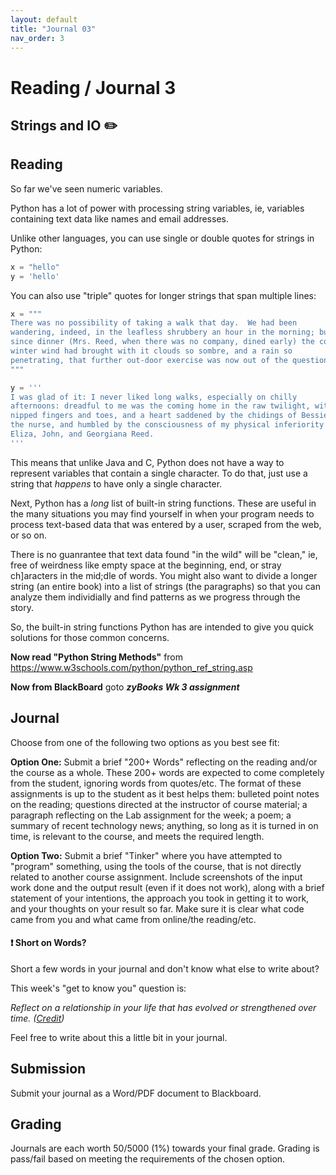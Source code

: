 ```yaml
---
layout: default
title: "Journal 03"
nav_order: 3
---
```


# Reading / Journal 3

## Strings and IO ✏️

## Reading

So far we've seen numeric variables.

Python has a lot of power with processing string variables, ie, variables containing text data like names and email addresses.

Unlike other languages, you can use single or double quotes for strings in Python:

```python
x = "hello"
y = 'hello'
```

You can also use "triple" quotes for longer strings that span multiple lines:

```python
x = """
There was no possibility of taking a walk that day.  We had been
wandering, indeed, in the leafless shrubbery an hour in the morning; but
since dinner (Mrs. Reed, when there was no company, dined early) the cold
winter wind had brought with it clouds so sombre, and a rain so
penetrating, that further out-door exercise was now out of the question.
"""

y = '''
I was glad of it: I never liked long walks, especially on chilly
afternoons: dreadful to me was the coming home in the raw twilight, with
nipped fingers and toes, and a heart saddened by the chidings of Bessie,
the nurse, and humbled by the consciousness of my physical inferiority to
Eliza, John, and Georgiana Reed.
'''
```

This means that unlike Java and C, Python does not have a way to represent variables that contain a single character. To do that, just use a string that *happens* to have only a single character.

Next, Python has a *long* list of built-in string functions. These are useful in the many situations you may find yourself in when your program needs to process text-based data that was entered by a user, scraped from the web, or so on.

There is no guanrantee that text data found "in the wild" will be "clean," ie, free of weirdness like empty space at the beginning, end, or stray ch]aracters in the mid;dle of words. You might also want to divide a longer string (an entire book) into a list of strings (the paragraphs) so that you can analyze them individially and find patterns as we progress through the story.

So, the built-in string functions Python has are intended to give you quick solutions for those common concerns.

**Now read "Python String Methods"** from <https://www.w3schools.com/python/python_ref_string.asp>

**Now from BlackBoard** goto ***zyBooks Wk 3 assignment***


## Journal

Choose from one of the following two options as you best see fit:

**Option One:** Submit a brief "200+ Words" reflecting on the reading and/or the course as a whole. These 200+ words are expected to come completely from the student, ignoring words from quotes/etc. The format of these assignments is up to the student as it best helps them: bulleted point notes on the reading; questions directed at the instructor of course material; a paragraph reflecting on the Lab assignment for the week; a poem; a summary of recent technology news; anything, so long as it is turned in on time, is relevant to the course, and meets the required length. 

**Option Two:** Submit a brief "Tinker" where you have attempted to "program" something, using the tools of the course, that is not directly related to another course assignment. Include screenshots of the input work done and the output result (even if it does not work), along with a brief statement of your intentions, the approach you took in getting it to work, and your thoughts on your result so far. Make sure it is clear what code came from you and what came from online/the reading/etc.

<div class="info-box">
  <h4>❗ Short on Words?</h4>
  <p>Short a few words in your journal and don't know what else to write about?</p>
  <p>This week's "get to know you" question is:</p>
  <em>Reflect on a relationship in your life that has evolved or strengthened over time. (<a href='https://jonitrythall.com/daily-discussion-prompts-wiggle-work-way' target="_blank">Credit</a>)</em>
  <p>Feel free to write about this a little bit in your journal.</p>
</div>

## Submission

Submit your journal as a Word/PDF document to Blackboard.

## Grading

Journals are each worth 50/5000 (1%) towards your final grade. Grading is pass/fail based on meeting the requirements of the chosen option.